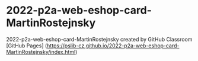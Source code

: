 # 2022-p2a-web-eshop-card-MartinRostejnsky
2022-p2a-web-eshop-card-MartinRostejnsky created by GitHub Classroom
[GitHub Pages] (https://pslib-cz.github.io/2022-p2a-web-eshop-card-MartinRostejnsky/index.html)
